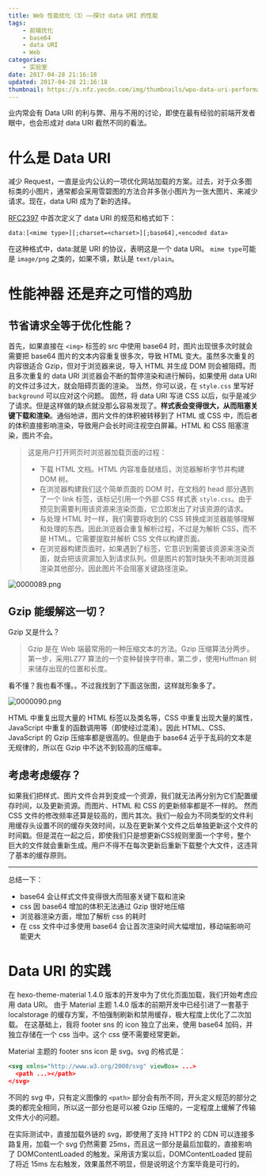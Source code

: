 ```yaml
---
title: Web 性能优化（3）——探讨 data URI 的性能
tags:
    - 前端优化
    - base64
    - data URI
    - Web
categories:
    - 实验室
date: 2017-04-28 21:16:18
updated: 2017-04-28 21:16:18
thumbnail: https://s.nfz.yecdn.com/img/thumbnails/wpo-data-uri-performance.png!blogth
---
```


业内常会有 Data URI 的利与弊、用与不用的讨论，即使在最有经验的前端开发者眼中，也会形成对 data URI 截然不同的看法。

<!-- more -->

# 什么是 Data URI

减少 Request，一直是业内公认的一项优化网站加载的方案。过去，对于众多图标类的小图片，通常都会采用雪碧图的方法合并多张小图片为一张大图片、来减少请求。现在，data URI 成为了新的选择。

[RFC2397](https://tools.ietf.org/html/rfc2397) 中首次定义了 data URI 的规范和格式如下：

```
data:[<mime type>][;charset=<charset>][;base64],<encoded data>
```

在这种格式中，data:就是 URI 的协议，表明这是一个 data URI。
`mime type`可能是 `image/png` 之类的，如果不填，默认是 `text/plain`。

# 性能神器 还是弃之可惜的鸡肋

## 节省请求全等于优化性能？

首先，如果直接在 `<img>` 标签的 src 中使用 base64 时，图片出现很多次时就会需要把 base64 图片的文本内容重复很多次，导致 HTML 变大。虽然多次重复的内容很适合 Gzip，但对于浏览器来说，导入 HTML 并生成 DOM 则会被阻碍。而且多次重复的 data URI 浏览器会不断的暂停渲染和进行解码，如果使用 data URI 的文件过多过大，就会阻碍页面的渲染。
当然，你可以说，在 `style.css` 里写好 `background` 可以应对这个问题。
固然，将 data URI 写进 CSS 以后，似乎是减少了请求。但是这样做的缺点就没那么容易发现了。**样式表会变得很大，从而阻塞关键下载和渲染**。通俗地讲，图片文件的体积被转移到了 HTML 或 CSS 中，而后者的体积直接影响渲染，导致用户会长时间注视空白屏幕。HTML 和 CSS 阻塞渲染，图片不会。

> 这是用户打开网页时浏览器加载页面的过程：
> - 下载 HTML 文档。HTML 内容准备就绪后，浏览器解析字节并构建 DOM 树。
> - 在浏览器构建我们这个简单页面的 DOM 时，在文档的 head 部分遇到了一个 link 标签，该标记引用一个外部 CSS 样式表 `style.css`。由于预见到需要利用该资源来渲染页面，它立即发出了对该资源的请求。
> - 与处理 HTML 时一样，我们需要将收到的 CSS 转换成浏览器能够理解和处理的东西。因此浏览器会重复解析过程，不过是为解析 CSS，而不是 HTML。它需要提取并解析 CSS 文件以构建页面。
> - 在浏览器构建页面时，如果遇到了<img>标签，它意识到需要该资源来渲染页面，就会把该资源加入到请求队列。但是图片的暂时缺失不影响浏览器渲染其他部分。因此图片不会阻塞关键路径渲染。

![0000089.png](https://bbs-static.nfz.yecdn.com/i/0000089.png)

## Gzip 能缓解这一切？

Gzip 又是什么？

> Gzip 是在 Web 端最常用的一种压缩文本的方法。Gzip 压缩算法分两步。第一步，采用LZ77 算法的一个变种替换字符串，第二步，使用Huffman 树来储存出现的位置和长度。

看不懂？我也看不懂。。不过我找到了下面这张图，这样就形象多了。

![0000090.png](https://bbs-static.nfz.yecdn.com/i/0000090.png)

HTML 中重复出现大量的 HTML 标签以及类名等，CSS 中重复出现大量的属性，JavaScript 中重复的函数调用等（即使经过混淆）。因此 HTML、CSS、JavaScript 的 Gzip 压缩率都是很高的。但是由于 base64 近乎于乱码的文本是无规律的，所以在 Gzip 中不达不到较高的压缩率。

## 考虑考虑缓存？

如果我们把样式、图片文件合并到变成一个资源，我们就无法再分别为它们配置缓存时间，以及更新资源。而图片、HTML 和 CSS 的更新频率都是不一样的。
然而 CSS 文件的修改频率还算是较高的，图片其次。我们一般会为不同类型的文件利用缓存头设置不同的缓存失效时间，以及在更新某个文件之后单独更新这个文件的时间戳。但是混在一起之后，即使我们只是想更新CSS规则里面一个字号，整个巨大的文件就会重新生成。用户不得不在每次更新后重新下载整个大文件，这违背了基本的缓存原则。

-----

总结一下：

- base64 会让样式文件变得很大而阻塞关键下载和渲染
- css 因 base64 增加的体积无法通过 Gzip 很好地压缩
- 浏览器渲染方面，增加了解析 css 的耗时
- 在 css 文件中过多使用 base64 会让首次渲染时间大幅增加，移动端影响可能更大

# Data URI 的实践

在 hexo-theme-material 1.4.0 版本的开发中为了优化页面加载，我们开始考虑应用 data URI。
由于 Material 主题 1.4.0 版本的前期开发中已经引进了一套基于 localstorage 的缓存方案，不怕强制刷新和禁用缓存，极大程度上优化了二次加载。
在这基础上，我将 footer sns 的 icon 独立了出来，使用 base64 加码，并独立存储在一个 css 当中。这个 css 便不需要经常更新。

Material 主题的 footer sns icon 是 svg。svg 的格式是：

```svg
<svg xmlns="http://www.w3.org/2000/svg" viewBox= ...>
  <path ...></path>
</svg>
```

不同的 svg 中，只有定义图像的 `<path>` 部分会有所不同，开头定义规范的部分之类的都完全相同，所以这一部分也是可以被 Gzip 压缩的，一定程度上缓解了传输文件大小的问题。

在实际测试中，直接加载外链的 svg，即使用了支持 HTTP2 的 CDN 可以连接多路复用，加载一个 svg 仍然需要 25ms，而且这一部分是最后加载的，直接影响了 DOMContentLoaded 的触发。采用该方案以后，DOMContentLoaded 提前了将近 15ms 左右触发，效果虽然不明显，但是说明这个方案毕竟是可行的。
